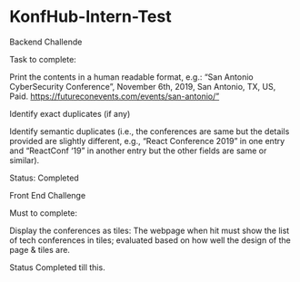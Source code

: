 # KonfHub-Intern-Test

Backend Challende

Task to complete: 

Print the contents in a human readable format, e.g.: “San Antonio CyberSecurity Conference”,  November 6th, 2019, San Antonio, TX, US, Paid. https://futureconevents.com/events/san-antonio/” 

Identify exact duplicates (if any)

Identify semantic duplicates (i.e., the conferences are same but the details provided are slightly different, e.g., “React Conference 2019” in one entry and “ReactConf ‘19” in another entry but the other fields are same or similar). 

Status: Completed


Front End Challenge

Must to complete: 

Display the conferences as tiles: The webpage when hit must show the list of tech conferences in tiles; evaluated based on how well the design of the page & tiles are.  

Status Completed till this.
